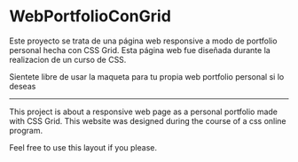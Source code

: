 # WebPortfolioConGrid

Este proyecto se trata de una página web responsive a modo de portfolio personal hecha con CSS Grid.
Esta página web fue diseñada durante la realizacion de un curso de CSS.

Sientete libre de usar la maqueta para tu propia web portfolio personal si lo deseas

----------------------------------------------------------------------------------------------------------

This project is about a responsive web page as a personal portfolio made with CSS Grid.
This website was designed during the course of a css online program.

Feel free to use this layout if you please.
